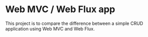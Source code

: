 # Web MVC / Web Flux app

This project is to compare the difference between a simple CRUD application using Web MVC and Web Flux.
